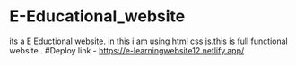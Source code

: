 # E-Educational_website
its a E Eductional website. in this i am using html css js.this is full functional website..
 #Deploy link - https://e-learningwebsite12.netlify.app/
